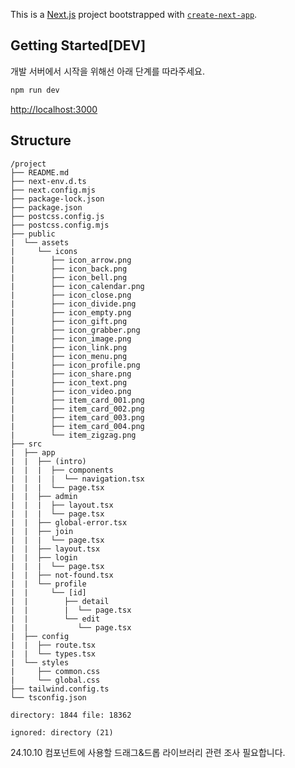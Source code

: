 This is a [Next.js](https://nextjs.org) project bootstrapped with [`create-next-app`](https://nextjs.org/docs/app/api-reference/cli/create-next-app).

## Getting Started[DEV]

개발 서버에서 시작을 위해선 아래 단계를 따라주세요.

```bash
npm run dev
```

[http://localhost:3000](http://localhost:3000)


## Structure
```
/project
├── README.md
├── next-env.d.ts
├── next.config.mjs
├── package-lock.json
├── package.json
├── postcss.config.js
├── postcss.config.mjs
├── public
|  └── assets
|     └── icons
|        ├── icon_arrow.png
|        ├── icon_back.png
|        ├── icon_bell.png
|        ├── icon_calendar.png
|        ├── icon_close.png
|        ├── icon_divide.png
|        ├── icon_empty.png
|        ├── icon_gift.png
|        ├── icon_grabber.png
|        ├── icon_image.png
|        ├── icon_link.png
|        ├── icon_menu.png
|        ├── icon_profile.png
|        ├── icon_share.png
|        ├── icon_text.png
|        ├── icon_video.png
|        ├── item_card_001.png
|        ├── item_card_002.png
|        ├── item_card_003.png
|        ├── item_card_004.png
|        └── item_zigzag.png
├── src
|  ├── app
|  |  ├── (intro)
|  |  |  ├── components
|  |  |  |  └── navigation.tsx
|  |  |  └── page.tsx
|  |  ├── admin
|  |  |  ├── layout.tsx
|  |  |  └── page.tsx
|  |  ├── global-error.tsx
|  |  ├── join
|  |  |  └── page.tsx
|  |  ├── layout.tsx
|  |  ├── login
|  |  |  └── page.tsx
|  |  ├── not-found.tsx
|  |  └── profile
|  |     └── [id]
|  |        ├── detail
|  |        |  └── page.tsx
|  |        └── edit
|  |           └── page.tsx
|  ├── config
|  |  ├── route.tsx
|  |  └── types.tsx
|  └── styles
|     ├── common.css
|     └── global.css
├── tailwind.config.ts
└── tsconfig.json

directory: 1844 file: 18362

ignored: directory (21)
```

24.10.10 컴포넌트에 사용할 드래그&드롭 라이브러리 관련 조사 필요합니다.